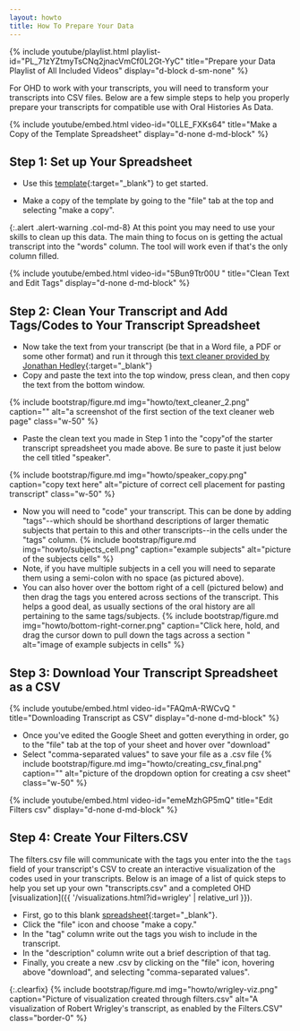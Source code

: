 ```yaml
---
layout: howto
title: How To Prepare Your Data
---
```

{% include youtube/playlist.html playlist-id="PL_71zYZtmyTsCNq2jnacVmCf0L2Gt-YyC" title="Prepare your Data Playlist of All Included Videos" display="d-block d-sm-none" %}

For OHD to work with your transcripts, you will need to transform your transcripts into CSV files. Below are a few simple steps to help you properly prepare your transcripts for compatible use with Oral Histories As 
Data.  

{% include youtube/embed.html video-id="0LLE_FXKs64" title="Make a Copy of the Template Spreadsheet" display="d-none d-md-block" %}
## Step 1: Set up Your Spreadsheet

- Use this [template](https://docs.google.com/spreadsheets/d/1uWrPMItiP-XOSkm7gyC8b9bl3tpSQRj9zLzS5y8QnW0/edit?usp=sharing){:target="_blank"} to get started. 

- Make a copy of the template by going to the "file" tab at the top and selecting "make a copy". 

{:.alert .alert-warning .col-md-8} 
At this point you may need to use your skills to clean up this data. The main thing to focus on is getting the actual transcript into the "words" column. The tool will work even if that's the only column filled. 

{% include youtube/embed.html  video-id="5Bun9Ttr00U " title="Clean Text and Edit Tags" display="d-none d-md-block" %}

## Step 2: Clean Your Transcript and Add Tags/Codes to Your Transcript Spreadsheet

- Now take the text from your transcript (be that in a Word file, a PDF or some other format) and run it through this [text cleaner provided by Jonathan Hedley](https://jhy.io/tools/convert-word-to-plain-text){:target="_blank"}  
- Copy and paste the text into the top window, press clean, and then copy the text from the bottom window. 

{% include bootstrap/figure.md img="howto/text_cleaner_2.png" caption="" alt="a screenshot of the first section of the text cleaner web page" class="w-50" %}

- Paste the clean text you made in Step 1 into the "copy"of the starter transcript spreadsheet you made above. Be sure to paste it just below the cell titled "speaker".  

{% include bootstrap/figure.md img="howto/speaker_copy.png" caption="copy text here" alt="picture of correct cell placement for pasting transcript" class="w-50" %}
- Now you will need to "code" your transcript. This can be done by adding "tags"--which should be shorthand descriptions of larger thematic subjects that pertain to this and other transcripts--in the cells under the "tags" column.
{% include bootstrap/figure.md img="howto/subjects_cell.png" caption="example subjects" alt="picture of the subjects cells" %}
- Note, if you have multiple subjects in a cell you will need to separate them using a semi-colon with no space (as pictured above). 
- You can also hover over the bottom right of a cell (pictured below) and then drag the tags you entered across sections of the transcript. This helps a good deal, as usually sections of the oral history are all pertaining to the same tags/subjects. 
{% include bootstrap/figure.md img="howto/bottom-right-corner.png" caption="Click here, hold, and drag the cursor down to pull down the tags across a section " alt="image of example subjects in cells" %}

## Step 3: Download Your Transcript Spreadsheet as a CSV

{% include youtube/embed.html  video-id="FAQmA-RWCvQ " title="Downloading Transcript as CSV" display="d-none d-md-block" %}
- Once you've edited the Google Sheet and gotten everything in order, go to the "file" tab at the top of your sheet and hover over "download"
- Select "comma-separated values"  to save your file as a .csv file
{% include bootstrap/figure.md img="howto/creating_csv_final.png" caption="" alt="picture of the dropdown option for creating a csv sheet" class="w-50" %}

{% include youtube/embed.html  video-id="emeMzhGP5mQ" title="Edit Filters csv" display="d-none d-md-block" %}
## Step 4: Create Your Filters.CSV 
The filters.csv file will communicate with the tags you enter into the the `tags` field of your transcript's CSV to create an interactive visualization of the codes used in your transcripts.  Below is an image of a list of quick steps to help you set up your own "transcripts.csv" and a completed OHD [visualization]({{ '/visualizations.html?id=wrigley' | relative_url }}). 

- First, go to this blank [spreadsheet](https://docs.google.com/spreadsheets/d/1qPU-7LFZrIWcLiHuTqnlbnRD1869SJalJ5OCL7tGtzE/edit#gid=0){:target="_blank"}. 
- Click the "file" icon and choose "make a copy." 
- In the "tag" column write out the tags you wish to include in the transcript.
- In the "description" column write out a brief description of that tag. 
- Finally, you create a new .csv by clicking on the "file" icon, hovering above "download", and selecting "comma-separated values". 

{:.clearfix}
{% include bootstrap/figure.md img="howto/wrigley-viz.png" caption="Picture of visualization created through filters.csv" alt="A visualization of Robert Wrigley's transcript, as enabled by the Filters.CSV" class="border-0" %}

